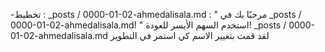 -تخطيط : _posts / 0000-01-02-ahmedalisala.md
 : " مرحبًا بك في _posts / 0000-01-02-ahmedalisala.md! "
استخدم السهم الأيسر للعودة!
_posts / 0000-01-02-ahmedalisala.md
لقد قمت بتغيير الاسم كي استمر في التطوير
